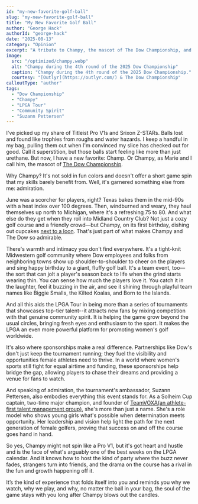 ```yaml
---
id: "my-new-favorite-golf-ball"
slug: "my-new-favorite-golf-ball"
title: "My New Favorite Golf Ball"
author: "George Hack"
authorId: "george-hack"
date: "2025-08-13"
category: "Opinion"
excerpt: "A tribute to Champy, the mascot of The Dow Championship, and the community spirit that makes this tournament special."
image:
  src: "/optimized/champy.webp"
  alt: "Champy during the 4th round of the 2025 Dow Championship"
  caption: "Champy during the 4th round of the 2025 Dow Championship."
  courtesy: "[Outlyr](https://outlyr.com/) & The Dow Championship"
calloutType: "author"
tags:
  - "Dow Championship"
  - "Champy"
  - "LPGA Tour"
  - "Community Spirit"
  - "Suzann Pettersen"
---
```


I've picked up my share of Titleist Pro V1s and Srixon Z-STARs. Balls lost and found like trophies from roughs and water hazards. I keep a handful in my bag, pulling them out when I'm convinced my slice has checked out for good. Call it superstition, but those balls start feeling like more than just urethane. But now, I have a new favorite: Champ. Or Champy, as Marie and I call him, the mascot of [The Dow Championship](https://dowchampionship.com/).

Why Champy? It's not sold in fun colors and doesn't offer a short game spin that my skills barely benefit from. Well, it's garnered something else from me: admiration.

June was a scorcher for players, right? Texas bakes them in the mid-90s with a heat index over 100 degrees. Then, windburned and weary, they haul themselves up north to Michigan, where it's a refreshing 75 to 80. And what else do they get when they roll into Midland Country Club? Not just a cozy golf course and a friendly crowd—but Champy, on its first birthday, dishing out cupcakes [next to a loon](https://www.milb.com/great-lakes/ballpark/lou-e). That's just part of what makes Champy and The Dow so admirable.

There's warmth and intimacy you don't find everywhere. It's a tight-knit Midwestern golf community where Dow employees and folks from neighboring towns show up shoulder-to-shoulder to cheer on the players and sing happy birthday to a giant, fluffy golf ball. It's a team event, too—the sort that can jolt a player's season back to life when the grind starts wearing thin. You can sense how much the players love it. You catch it in the laughter, feel it buzzing in the air, and see it shining through playful team names like Biggie Smalls, the Kilted Koalas, and Born to the Islands.

And all this aids the LPGA Tour in being more than a series of tournaments that showcases top-tier talent--it attracts new fans by mixing competition with that genuine community spirit. It is helping the game grow beyond the usual circles, bringing fresh eyes and enthusiasm to the sport. It makes the LPGA an even more powerful platform for promoting women's golf worldwide.

It's also where sponsorships make a real difference. Partnerships like Dow's don't just keep the tournament running; they fuel the visibility and opportunities female athletes need to thrive. In a world where women's sports still fight for equal airtime and funding, these sponsorships help bridge the gap, allowing players to chase their dreams and providing a venue for fans to watch.

And speaking of admiration, the tournament's ambassador, Suzann Pettersen, also embodies everything this event stands for. As a Solheim Cup captain, two-time major champion, and founder of [TeamVOXA(an athlete-first talent management group)](https://teamvoxa.com/), she's more than just a name. She's a role model who shows young girls what's possible when determination meets opportunity. Her leadership and vision help light the path for the next generation of female golfers, proving that success on and off the course goes hand in hand.

So yes, Champy might not spin like a Pro V1, but it's got heart and hustle and is the face of what's arguably one of the best weeks on the LPGA calendar. And it knows how to host the kind of party where the buzz never fades, strangers turn into friends, and the drama on the course has a rival in the fun and growth happening off it.

It’s the kind of experience that folds itself into you and reminds you why we watch, why we play, and why, no matter the ball in your bag, the soul of the game stays with you long after Champy blows out the candles.
